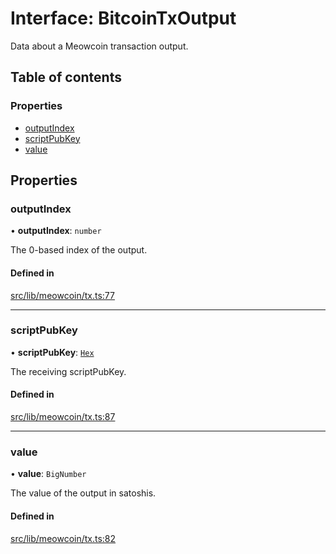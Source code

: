 # Interface: BitcoinTxOutput

Data about a Meowcoin transaction output.

## Table of contents

### Properties

- [outputIndex](BitcoinTxOutput.md#outputindex)
- [scriptPubKey](BitcoinTxOutput.md#scriptpubkey)
- [value](BitcoinTxOutput.md#value)

## Properties

### outputIndex

• **outputIndex**: `number`

The 0-based index of the output.

#### Defined in

[src/lib/meowcoin/tx.ts:77](https://github.com/zachchan105/tmewc/blob/main/typescript/src/lib/meowcoin/tx.ts#L77)

___

### scriptPubKey

• **scriptPubKey**: [`Hex`](../classes/Hex.md)

The receiving scriptPubKey.

#### Defined in

[src/lib/meowcoin/tx.ts:87](https://github.com/zachchan105/tmewc/blob/main/typescript/src/lib/meowcoin/tx.ts#L87)

___

### value

• **value**: `BigNumber`

The value of the output in satoshis.

#### Defined in

[src/lib/meowcoin/tx.ts:82](https://github.com/zachchan105/tmewc/blob/main/typescript/src/lib/meowcoin/tx.ts#L82)
